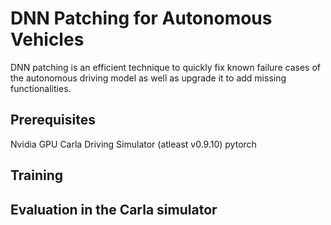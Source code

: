# DNN Patching for Autonomous Vehicles

DNN patching is an efficient technique to quickly fix known failure cases of the autonomous driving model as well as upgrade it to add missing functionalities.

## Prerequisites
Nvidia GPU
Carla Driving Simulator (atleast v0.9.10)
pytorch

## Training


## Evaluation in the Carla simulator


